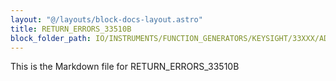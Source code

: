 ```yaml
---
layout: "@/layouts/block-docs-layout.astro"
title: RETURN_ERRORS_33510B
block_folder_path: IO/INSTRUMENTS/FUNCTION_GENERATORS/KEYSIGHT/33XXX/ADVANCED/RETURN_ERRORS_33510B
---
```


This is the Markdown file for RETURN_ERRORS_33510B

